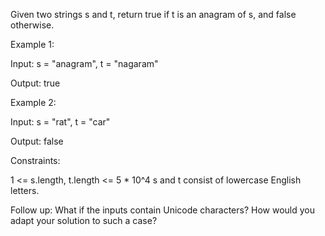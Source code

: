 Given two strings s and t, return true if t is an
anagram
of s, and false otherwise.

 

Example 1:

Input: s = "anagram", t = "nagaram"

Output: true

Example 2:

Input: s = "rat", t = "car"

Output: false

 

Constraints:

  1 <= s.length, t.length <= 5 * 10^4
  s and t consist of lowercase English letters.

 

Follow up: What if the inputs contain Unicode characters? How would you adapt your solution to such a case?
